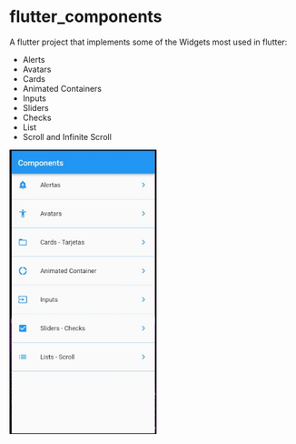 # flutter_components

A flutter project that implements some of the Widgets most used in flutter:
- Alerts
- Avatars
- Cards
- Animated Containers
- Inputs
- Sliders
- Checks
- List
- Scroll and Infinite Scroll

<p align="center">
    <img src="./flutter_components_demo.jpg"
        alt="Example Flutter app"
        style="float: left; margin-right: 10px; height: 500px"/>
</p>

